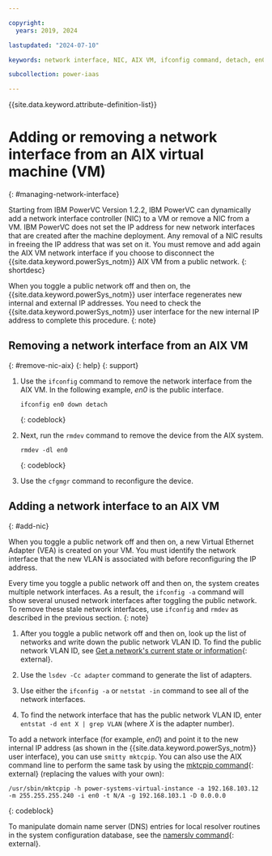 ```yaml
---

copyright:
  years: 2019, 2024

lastupdated: "2024-07-10"

keywords: network interface, NIC, AIX VM, ifconfig command, detach, en0, rmdev, external IP address, smitty mktcpip, namerslv command

subcollection: power-iaas

---
```


{{site.data.keyword.attribute-definition-list}}

# Adding or removing a network interface from an AIX virtual machine (VM)
{: #managing-network-interface}




Starting from IBM PowerVC Version 1.2.2, IBM PowerVC can dynamically add a network interface controller (NIC) to a VM or remove a NIC from a VM. IBM PowerVC does not set the IP address for new network interfaces that are created after the machine deployment. Any removal of a NIC results in freeing the IP address that was set on it.  You must remove and add again the AIX VM network interface if you choose to disconnect the {{site.data.keyword.powerSys_notm}} AIX VM from a public network.
{: shortdesc}

When you toggle a public network off and then on, the {{site.data.keyword.powerSys_notm}} user interface regenerates new internal and external IP addresses. You need to check the {{site.data.keyword.powerSys_notm}} user interface for the new internal IP address to complete this procedure.
{: note}

## Removing a network interface from an AIX VM
{: #remove-nic-aix}
{: help}
{: support}

1. Use the `ifconfig` command to remove the network interface from the AIX VM. In the following example, *en0* is the public interface.

    ```text
    ifconfig en0 down detach
    ```
    {: codeblock}

2. Next, run the `rmdev` command to remove the device from the AIX system.

    ```text
    rmdev -dl en0
    ```
    {: codeblock}

3. Use the `cfgmgr` command to reconfigure the device.

## Adding a network interface to an AIX VM
{: #add-nic}

When you toggle a public network off and then on, a new Virtual Ethernet Adapter (VEA) is created on your VM. You must identify the network interface that the new VLAN is associated with before reconfiguring the IP address.

Every time you toggle a public network off and then on, the system creates multiple network interfaces. As a result, the `ifconfig -a` command will show several unused network interfaces after toggling the public network. To remove these stale network interfaces, use `ifconfig` and `rmdev` as described in the previous section.
{: note}

1. After you toggle a public network off and then on, look up the list of networks and write down the public network VLAN ID. To find the public network VLAN ID, see [Get a network's current state or information](https://cloud.ibm.com/apidocs/power-cloud#get-a-network-s-current-state-or-information){: external}.

2. Use the `lsdev -Cc adapter` command to generate the list of adapters.

3. Use either the `ifconfig -a` or `netstat -in` command to see all of the network interfaces.

4. To find the network interface that has the public network VLAN ID, enter `entstat -d ent X | grep VLAN` (where *X* is the adapter number).

To add a network interface (for example, *en0*) and point it to the new internal IP address (as shown in the {{site.data.keyword.powerSys_notm}} user interface), you can use `smitty mktcpip`. You can also use the AIX command line to perform the same task by using the [mktcpip command](https://www.ibm.com/support/knowledgecenter/en/ssw_aix_72/m_commands/mktcpip.html){: external} (replacing the values with your own):

```text
/usr/sbin/mktcpip -h power-systems-virtual-instance -a 192.168.103.12 -m 255.255.255.240 -i en0 -t N/A -g 192.168.103.1 -D 0.0.0.0
```
{: codeblock}

To manipulate domain name server (DNS) entries for local resolver routines in the system configuration database, see the [namerslv command](https://www.ibm.com/support/knowledgecenter/ssw_aix_72/n_commands/namerslv.html){: external}.
